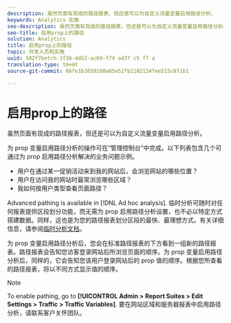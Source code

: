 ```yaml
---
description: 虽然页面有现成的路径报表，但还是可以为自定义流量变量启用路径分析。
keywords: Analytics 实施
seo-description: 虽然页面有现成的路径报表，但还是可以为自定义流量变量启用路径分析。
seo-title: 启用prop上的路径
solution: Analytics
title: 启用prop上的路径
topic: 开发人员和实施
uuid: 582f7betch-3f36-4d52-ac69-f74 ad37 c5 f7 a
translation-type: tm+mt
source-git-commit: 86fe1b3650100a05e52fb2102134fee515c871b1

---
```



# 启用prop上的路径

虽然页面有现成的路径报表，但还是可以为自定义流量变量启用路径分析。

为 prop 变量启用路径分析的操作可在“管理控制台”中完成。以下列表包含几个可通过为 prop 启用路径分析解决的业务问题示例。

* 用户在通过某一促销活动来到我的网站后，会浏览网站的哪些位置？
* 用户在访问我的网站时最常浏览哪些区域？
* 我如何按用户类型查看页面路径？

Advanced pathing is available in [!DNL Ad hoc analysis]. 临时分析可随时对任何报表提供区段划分功能，而无需为 prop 启用路径分析设置，也不必以特定方式搭建数据。同样，这也是为您的路径报表划分区段的最快、最理想方式。有关详细信息，请参阅[临时分析文档](https://marketing.adobe.com/resources/help/en_US/dsc/)。

为 prop 变量启用路径分析后，您会在标准路径报表的下方看到一组新的路径报表。路径报表会告知您访客登录网站后所浏览页面的顺序。为 prop 变量启用路径分析后，同样的，它会告知您该用户登录网站后的 prop 值的顺序。根据您所查看的路径报表，将以不同方式显示值的顺序。

>[!NOTE]
>
>To enable pathing, go to **[!UICONTROL Admin &gt; Report Suites &gt; Edit Settings &gt; Traffic &gt; Traffic Variables]**. 要在网站区域和服务器报表中启用路径分析，请联系客户关怀团队。


